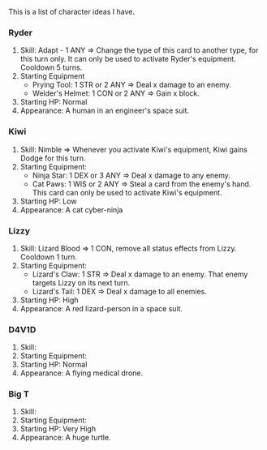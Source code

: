 This is a list of character ideas I have.

### Ryder 
1. Skill: Adapt - 1 ANY => Change the type of this card to another type, for this turn only. It can only be used to activate Ryder's equipment. Cooldown 5 turns.
2. Starting Equipment
    * Prying Tool: 1 STR or 2 ANY => Deal x damage to an enemy.
    * Welder's Helmet: 1 CON or 2 ANY => Gain x block.
3. Starting HP: Normal
4. Appearance: A human in an engineer's space suit.

### Kiwi
1. Skill: Nimble => Whenever you activate Kiwi's equipment, Kiwi gains Dodge for this turn.
2. Starting Equipment:
    * Ninja Star: 1 DEX or 3 ANY => Deal x damage to any enemy.
    * Cat Paws: 1 WIS or 2 ANY => Steal a card from the enemy's hand. This card can only be used to activate Kiwi's equipment.
3. Starting HP: Low
4. Appearance: A cat cyber-ninja

### Lizzy
1. Skill: Lizard Blood => 1 CON, remove all status effects from Lizzy. Cooldown 1 turn.
2. Starting Equipment:
    * Lizard's Claw: 1 STR => Deal x damage to an enemy. That enemy targets Lizzy on its next turn.
    * Lizard's Tail: 1 DEX => Deal x damage to all enemies.
3. Starting HP: High
4. Appearance: A red lizard-person in a space suit.

### D4V1D
1. Skill: 
2. Starting Equipment:
3. Starting HP: Normal
4. Appearance: A flying medical drone.

### Big T
1. Skill: 
2. Starting Equipment:
3. Starting HP: Very High
4. Appearance: A huge turtle.
